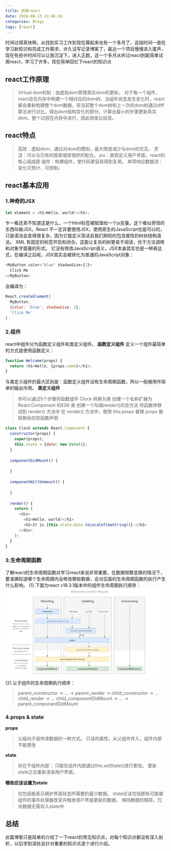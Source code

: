 ```yaml
---
title: 初尝react
date: 2018-08-13 21:46:24
categories: Blogs
tags: [react]
---
```

时间过得真快啊，从找到实习工作到现在算起来也有一个多月了，这段时间一直在学习新知识和完成工作需求，许久没写记录博客了，最近一个项目慢慢进入尾声，现在有些许时间可以让我沉淀下。进入正题，这一个多月从听过react到能简单试用react，学习了许多，现在简单回忆下react的知识点<!--more-->

## react工作原理
> Virtual dom机制：由虚拟dom管理真实dom的更新。
> 对于每一个组件，react会在内存中构建一个相对应的dom树，当组件状态发生变化时，react都会重新构建整个dom数据，将当前整个dom树和上一次的dom树通过diff算法进行对比，得出dom结构变化的部分，计算出最小的步骤更新真实dom。整个过程在内存中进行，因此效率比较高。

## react特点
> 高效：虚拟dom，通过对dom的模拟，最大限度减少与dom的交互。 
> 灵活：可以与已有的框架或库很好的配合。 
> jsx：直观定义用户界面，react的核心组成部 
> 组件：构建组件，使代码更容易得到复用。 
> 单项响应数据流：变化可预计、可控制。

## react基本应用
### 1.神奇的JSX
```javascript
let element = <h1>Hello, world!</h1>;
```
乍一看还真不知道这是什么，一个html标签被赋值给一个js变量。这个看似奇怪的东西叫做JSX。React 不一定非要使用JSX，使用原生的JavaScript也是可以的，只是语法会变得很复杂，因为它能定义简洁且我们熟知的包含属性的树状结构语法。
XML 有固定的标签开启和闭合。这能让复杂的树更易于阅读，优于方法调用和对象字面量的形式。
它没有修改JavaScript语义，JSX本身其实也是一种表达式，在编译之后呢，JSX其实会被转化为普通的JavaScript对象：
```javascript
<MyButton color="blue" shadowSize={2}>
  Click Me
</MyButton>
```
会编译为：
```javascript
React.createElement(
  MyButton,
  {color: 'blue', shadowSize: 2},
  'Click Me'
)
```
### 2.组件
react中组件分为函数定义组件和类定义组件。
**函数定义组件**
定义一个组件最简单的方式是使用函数定义：
```javascript
function Welcome(props) {
  return <h1>Hello, {props.name}</h1>;
}
```
与类定义组件的最大区别是：函数定义组件没有生命周期函数，所以一般被用作简单的输出作用。
**类定义组件**
> 你可以通过5个步骤将函数组件 Clock 转换为类
> 创建一个名称扩展为 React.Component 的ES6 类
> 创建一个叫做render()的空方法
> 将函数体移动到 render() 方法中
> 在 render() 方法中，使用 this.props 替换 props
> 删除剩余的空函数声明

```javascript
class Clock extends React.Component {
  constructor(props) {
    super(props);
    this.state = {date: new Date()};
  }

  componentDidMount() {

  }

  componentWillUnmount() {

  }

  render() {
    return (
      <div>
        <h1>Hello, world!</h1>
        <h2>It is {this.state.date.toLocaleTimeString()}.</h2>
      </div>
    );
  }
}
```
### 3.生命周期函数
了解react的生命周期函数对学习react来说非常重要，在数据频繁变换的情况下，要准确知道哪个生命周期内会修改哪些数据，会对后面的生命周期函数的执行产生什么影响。
(1).下面为react v16.3.1版本中的组件生命周期执行顺序：
![生命周期执行图](/img/初尝react/1.png)
(2).父子组件的生命周期执行顺序：
> parent_constructor -> ... -> parent_render -> child_constructor -> ... child_render -> ... child_componentDidMount -> ... -> parent_componentDidMount

### 4.props & state
**props**
> 父级向子级传递数据的一种方式。 
> 只读的属性，从父组件传入，组件内部不能更改

**state** 
> 存在于组件内部： 
> 只能在组件内部通过this.setState()进行更改。 
> 更新state之后重新渲染用户界面。

**哪些应该设置为state**
> 仅包括能表示拥护界面状态所需要的最少数据。 
> state应该包括那些可能被组件的事件处理器改变并触发用户界面更新的数据。 
> 保持数据的精简，冗余数据无需存入state中

## 总结
此篇博客只是简单的介绍了一下react的常见知识点，对每个知识点都没有深入剖析，以后学到深处会针对重要的知识点逐个进行介绍。